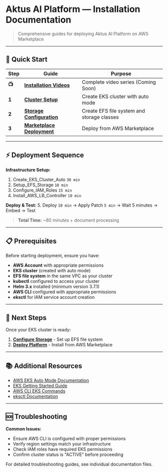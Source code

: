 # Aktus AI Platform — Installation Documentation
> Comprehensive guides for deploying Aktus AI Platform on AWS Marketplace

---

## 🚀 Quick Start

| Step | Guide | Purpose |
|------|-------|---------|
| **📺** | **[Installation Videos](installation-video.md)** | Complete video series (Coming Soon) |
| **1** | **[Cluster Setup](cluster-setup.md)** | Create EKS cluster with auto mode |
| **2** | **[Storage Configuration](storage-configuration.md)** | Create EFS file system and storage classes |
| **3** | **[Marketplace Deployment](marketplace-deployment.md)** | Deploy from AWS Marketplace |

---

## ⚡ Deployment Sequence

**Infrastructure Setup:**
1. Create_EKS_Cluster_Auto `30 min`
2. Setup_EFS_Storage `10 min`  
3. Configure_IAM_Roles `15 min`
4. Install_AWS_LB_Controller `10 min`

**Deploy & Test:**
5. Deploy `10 min` → Apply Patch `5 min` → Wait 5 minutes → Embed → Test

> **Total Time:** ~80 minutes + document processing

---

## 📋 Prerequisites

Before starting deployment, ensure you have:

- **AWS Account** with appropriate permissions
- **EKS cluster** (created with auto mode)
- **EFS file system** in the same VPC as your cluster
- **kubectl** configured to access your cluster
- **Helm 3.x** installed (minimum version 3.7.1)
- **AWS CLI** configured with appropriate permissions
- **eksctl** for IAM service account creation

---

## 🚀 Next Steps

Once your EKS cluster is ready:

1. **[Configure Storage](storage-configuration.md)** - Set up EFS file system
2. **[Deploy Platform](marketplace-deployment.md)** - Install from AWS Marketplace

---

## 📚 Additional Resources

- [AWS EKS Auto Mode Documentation](https://docs.aws.amazon.com/eks/latest/userguide/auto-mode.html)
- [EKS Getting Started Guide](https://docs.aws.amazon.com/eks/latest/userguide/getting-started.html)
- [AWS CLI EKS Commands](https://docs.aws.amazon.com/cli/latest/reference/eks/)
- [eksctl Documentation](https://eksctl.io/)

---

## 🆘 Troubleshooting

**Common Issues:**
- Ensure AWS CLI is configured with proper permissions
- Verify region settings match your infrastructure
- Check IAM roles have required EKS permissions
- Confirm cluster status is "ACTIVE" before proceeding

For detailed troubleshooting guides, see individual documentation files.
